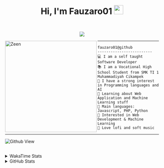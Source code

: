 <h1 align="center">
Hi, I'm Fauzaro01
  <img src="https://media.giphy.com/media/hvRJCLFzcasrR4ia7z/giphy.gif" width="30"></h1>
<br/>

<p align="center">
  <a href="https://github.com/DenverCoder1/readme-typing-svg">
    <img src="https://readme-typing-svg.herokuapp.com?lines=Chill%20and%20Coding;Full+Stack+Web+Developer;Student;Software%20Develover;Always%20learning%20new%20things&center=true&width=380&height=45">
  </a>
</p>

<img align="left" src="https://media.tenor.com/pNQi8B0fo1UAAAAi/gura-dance.gif" alt="Zeen" width="300" height="300" />
<hr>

```
fauzaro01@github
-------------------------
💻 I am a self taught Software Developer
📚 I am a Vocational High School Student from SMK TI 1 Muhammadiyah Cikampek
📝 I have a strong interest in Programming languages and AI
🌱 Learning about Web Application and Machine Learning stuff
🌟 Main languages: Javascript, PHP, Python
🚩 Interested in Web Development & Machine Learning
🎵 Love lofi and soft music 
```

<hr>

![Github View](https://komarev.com/ghpvc/?username=fauzaro01&style=flat-square)
<br><br>
<details>
  <summary>
     WakaTime Stats
  </summary>
  <br>
  <!--START_SECTION:waka-->

```txt
From: 10 September 2021 - To: 22 November 2024

Total Time: 637 hrs 56 mins

JavaScript          189 hrs 56 mins ███████▒░░░░░░░░░░░░░░░░░   29.77 %
PHP                 113 hrs 50 mins ████▒░░░░░░░░░░░░░░░░░░░░   17.85 %
HTML                72 hrs 36 mins  ███░░░░░░░░░░░░░░░░░░░░░░   11.38 %
EJS                 56 hrs 49 mins  ██▒░░░░░░░░░░░░░░░░░░░░░░   08.91 %
Blade Template      51 hrs 35 mins  ██░░░░░░░░░░░░░░░░░░░░░░░   08.09 %
Java                41 hrs 50 mins  █▓░░░░░░░░░░░░░░░░░░░░░░░   06.56 %
JSON                28 hrs 6 mins   █░░░░░░░░░░░░░░░░░░░░░░░░   04.41 %
CSS                 25 hrs 55 mins  █░░░░░░░░░░░░░░░░░░░░░░░░   04.06 %
Python              13 hrs 26 mins  ▓░░░░░░░░░░░░░░░░░░░░░░░░   02.11 %
Other               5 hrs 42 mins   ▒░░░░░░░░░░░░░░░░░░░░░░░░   00.90 %
```

<!--END_SECTION:waka-->
</details>
<details>
  <summary>
    GitHub Stats
  </summary>
  <br>
  <div align="center">
    <img src="https://github-readme-stats.vercel.app/api?username=Fauzaro01&show_icons=true&theme=algolia" alt="Fauzaro01's GitHub Stats" style="margin: 20px;" />
    <img src="https://github-readme-streak-stats.herokuapp.com/?user=Fauzaro01&theme=algolia" alt="Fauzaro01's GitHub Streak" style="margin: 20px;" />
  </div>

  <div align="center">
    <img src="https://github-readme-stats.vercel.app/api?username=Fauzaro01&show_icons=true&locale=en&count_private=true&hide_rank=true&custom_title=My%20GitHub%20Stats&disable_animations=true&theme=algolia" alt="Fauzaro01's Stars" style="margin: 20px;" />
    <img src="https://github-readme-stats.vercel.app/api/top-langs/?username=Fauzaro01&langs_count=8&theme=algolia&layout=compact" alt="Top Languages" style="margin: 20px;" />
  </div>
</details>
